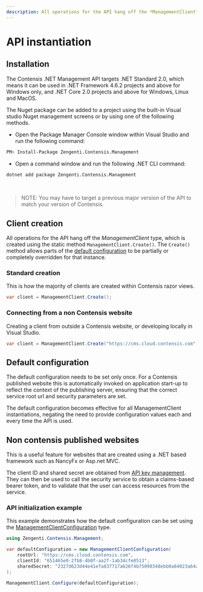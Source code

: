 ```yaml
---
description: All operations for the API hang off the *ManagementClient* type, which is created using the static method `ManagementClient.Create()`.
---
```


# API instantiation

## Installation

The Contensis .NET Management API targets .NET Standard 2.0, which means it can be used in .NET Framework 4.6.2 projects and above for Windows only, and .NET Core 2.0 projects and above for Windows, Linux and MacOS.

The Nuget package can be added to a project using the built-in Visual studio Nuget management screens or by using one of the following methods.

- Open the Package Manager Console window within Visual Studio and run the following command:

```bash
PM> Install-Package Zengenti.Contensis.Management
```

- Open a command window and run the following .NET CLI command:

```bash
dotnet add package Zengenti.Contensis.Management
```

<br/>

> NOTE: You may have to target a previous major version of the API to match your version of Contensis.

## Client creation

All operations for the API hang off the *ManagementClient* type, which is created using the static method `ManagementClient.Create()`. The `Create()` method allows parts of the [default configuration](#default-configuration) to be partially or completely overridden for that instance.


### Standard creation

This is how the majority of clients are created within Contensis razor views.

```cs
var client = ManagementClient.Create();
```

### Connecting from a non Contensis website

Creating a client from outside a Contensis website, or developing locally in Visual Studio.

```cs
var client = ManagementClient.Create("https://cms.cloud.contensis.com", "PUT_CLIENT_ID_HERE", "PUT_SHARED_SECRET_HERE");
```

## Default configuration

The default configuration needs to be set only once. For a Contensis published website this is automatically invoked on application start-up to reflect the context of the publishing server, ensuring that the correct service root url and security parameters are set.

The default configuration becomes effective for all ManagementClient instantiations, negating the need to provide configuration values each and every time the API is used.

## Non contensis published websites

This is a useful feature for websites that are created using a .NET based framework such as NancyFx or Asp.net MVC.

The client ID and shared secret are obtained from [API key management](https://zenhub.zengenti.com/Contensis/10.0/kb/content-types-and-entries/api-keys/api-key-overview.aspx). They can then be used to call the security service to obtain a claims-based bearer token, and to validate that the user can access resources from the service.


### API initialization example

This example demonstrates how the default configuration can be set using the [ManagementClientConfiguration](/model/managementclientconfiguration.md) type.

```cs
using Zengenti.Contensis.Management;

var defaultConfiguration = new ManagementClientConfiguration(
    rootUrl: "https://cms.cloud.contensis.com",
    clientId: "651465e0-2fb8-4b0f-aa2f-1ab34cfe0513",
    sharedSecret: "2327d623d44e41efa837717a626f4b75098348ebb0a64023a64a805536024dfb1a558c9c49dc47099e8bc203f60fda80"
);

ManagementClient.Configure(defaultConfiguration);
```
